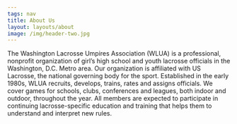 ```yaml
---
tags: nav
title: About Us
layout: layouts/about
image: /img/header-two.jpg
---
```

The Washington Lacrosse Umpires Association (WLUA) is a professional, nonprofit organization of girl’s high school and youth lacrosse officials in the Washington, D.C. Metro area.  Our organization is affiliated with US Lacrosse, the national governing body for the sport.  Established in the early 1980s, WLUA recruits, develops, trains, rates and assigns officials.  We cover games for schools, clubs, conferences and leagues, both indoor and outdoor, throughout the year.  All members are expected to participate in continuing lacrosse-specific education and training that helps them to understand and interpret new rules.
